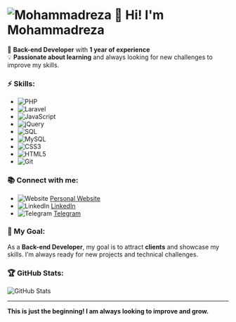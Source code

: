 # ![Mohammadreza](https://yourgiflink.com) 👋 Hi! I'm Mohammadreza

🔧 **Back-end Developer** with **1 year of experience**  
💡 **Passionate about learning** and always looking for new challenges to improve my skills.

### ⚡ Skills:
- ![PHP](https://img.shields.io/badge/PHP-777BB4?style=for-the-badge&logo=php&logoColor=white)
- ![Laravel](https://img.shields.io/badge/Laravel-F05340?style=for-the-badge&logo=laravel&logoColor=white)
- ![JavaScript](https://img.shields.io/badge/JavaScript-F7DF1E?style=for-the-badge&logo=javascript&logoColor=black)
- ![jQuery](https://img.shields.io/badge/jQuery-0769AD?style=for-the-badge&logo=jquery&logoColor=white)
- ![SQL](https://img.shields.io/badge/SQL-003B57?style=for-the-badge&logo=database&logoColor=white)
- ![MySQL](https://img.shields.io/badge/MySQL-4479A1?style=for-the-badge&logo=mysql&logoColor=white)
- ![CSS3](https://img.shields.io/badge/CSS3-1572B6?style=for-the-badge&logo=css3&logoColor=white)
- ![HTML5](https://img.shields.io/badge/HTML5-E34F26?style=for-the-badge&logo=html5&logoColor=white)
- ![Git](https://img.shields.io/badge/Git-F05032?style=for-the-badge&logo=git&logoColor=white)


### 📚 Connect with me:
- ![Website](https://img.shields.io/badge/Website-000000?style=for-the-badge&logo=google-chrome&logoColor=white) [Personal Website](https://iammohamadrezasalehi.ir/)
- ![LinkedIn](https://img.shields.io/badge/LinkedIn-0077B5?style=for-the-badge&logo=linkedin&logoColor=white) [LinkedIn](https://www.linkedin.com/in/mohamadreza-salehi-5681a2339/)
- ![Telegram](https://img.shields.io/badge/Telegram-0088CC?style=for-the-badge&logo=telegram&logoColor=white) [Telegram](https://t.me/MRS_YT)

### 💼 My Goal:
As a **Back-end Developer**, my goal is to attract **clients** and showcase my skills. I’m always ready for new projects and technical challenges.

### 🏆 GitHub Stats:
![GitHub Stats](https://github-readme-stats.vercel.app/api?username=MRSYTp&show_icons=true&theme=radical)

---

**This is just the beginning! I am always looking to improve and grow.**
